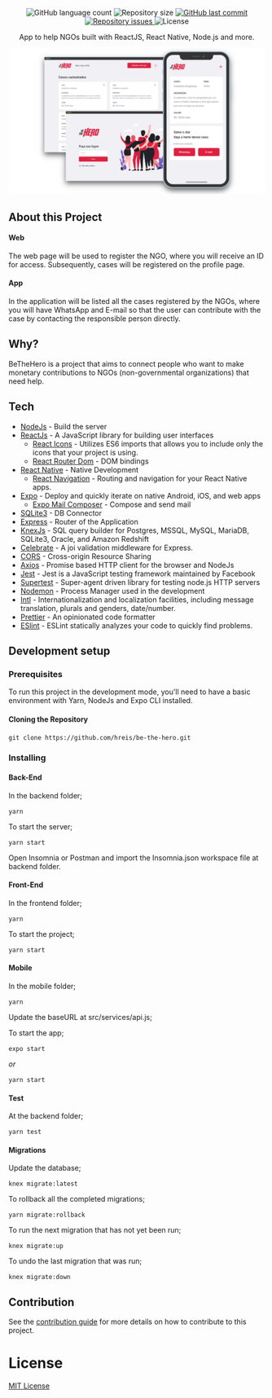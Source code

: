 
<p align="center">
  <img alt="GitHub language count" src="https://img.shields.io/github/languages/count/hreis/be-the-hero?color=%23EE4D64&style=flat-square">

  <img alt="Repository size" src="https://img.shields.io/github/repo-size/hreis/be-the-hero?color=%23EE4D64&style=flat-square">
  
  <a href="https://github.com/hreis/be-the-hero/commits/master">
    <img alt="GitHub last commit" src="https://img.shields.io/github/last-commit/hreis/be-the-hero?color=%23EE4D64&style=flat-square">
  </a>

  <a href="https://github.com/hreis/be-the-hero/issues">
    <img alt="Repository issues" src="https://img.shields.io/github/issues/hreis/be-the-hero?color=%23EE4D64&style=flat-square">
  </a>

  <img alt="License" src="https://img.shields.io/badge/license-MIT-brightgreen?color=%23EE4D64&style=flat-square">
</p>

<p align="center">
  App to help NGOs built with ReactJS, React Native, Node.js and more. 
</p>

<img src="https://github.com/hreis/be-the-hero/blob/master/thumbnail.png" />

## About this Project

#### Web

The web page will be used to register the NGO, where you will receive an ID for access. Subsequently, cases will be registered on the profile page.

#### App

In the application will be listed all the cases registered by the NGOs, where you will have WhatsApp and E-mail so that the user can contribute with the case by contacting the responsible person directly.

## Why?

BeTheHero is a project that aims to connect people who want to make monetary
contributions to NGOs (non-governmental organizations) that need help.

## Tech

- [NodeJs](https://nodejs.org/en/) - Build the server
- [ReactJs](https://reactjs.org) - A JavaScript library for building user interfaces
  - [React Icons](https://react-icons.github.io/react-icons/) - Utilizes ES6 imports that allows you to include only the icons that your project is using.
  - [React Router Dom](https://github.com/ReactTraining/react-router/tree/master/packages/react-router-dom) - DOM bindings
- [React Native](https://reactnative.dev) - Native Development
  - [React Navigation](https://reactnavigation.org/docs/getting-started/) - Routing and navigation for your React Native apps.
- [Expo](https://expo.io) - Deploy and quickly iterate on native Android, iOS, and web apps
  - [Expo Mail Composer](https://docs.expo.io/versions/latest/sdk/mail-composer/) - Compose and send mail 
- [SQLite3](https://www.sqlite.org) - DB Connector
- [Express](https://expressjs.com/) - Router of the Application
- [KnexJs](http://knexjs.org) - SQL query builder for Postgres, MSSQL, MySQL, MariaDB, SQLite3, Oracle, and Amazon Redshift
- [Celebrate](https://github.com/arb/celebrate) - A joi validation middleware for Express.
- [CORS](https://www.npmjs.com/package/cors) - Cross-origin Resource Sharing
- [Axios](https://github.com/axios/axios) - Promise based HTTP client for the browser and NodeJs
- [Jest](https://jestjs.io) - Jest is a JavaScript testing framework maintained by Facebook
- [Supertest](https://github.com/visionmedia/supertest) - Super-agent driven library for testing node.js HTTP servers
- [Nodemon](https://nodemon.io/) - Process Manager used in the development
- [Intl](https://www.npmjs.com/package/intl) - Internationalization and localization facilities, including message translation, plurals and genders, date/number.
- [Prettier](https://prettier.io/docs/en/cli.html) - An opinionated code formatter
- [ESlint](https://eslint.org) - ESLint statically analyzes your code to quickly find problems.

## Development setup

### Prerequisites

To run this project in the development mode, you'll need to have a basic environment with Yarn, NodeJs and Expo CLI installed.

#### Cloning the Repository

```git
git clone https://github.com/hreis/be-the-hero.git
```

### Installing

#### Back-End

In the backend folder;

```
yarn
```

To start the server;

```
yarn start
```

Open Insomnia or Postman and import the Insomnia.json workspace file at backend folder.

#### Front-End

In the frontend folder;

```
yarn
```

To start the project;

```
yarn start
```

#### Mobile

In the mobile folder;

```
yarn
```

Update the baseURL at src/services/api.js;

To start the app;

```
expo start
```

*or*

```
yarn start
```

#### Test

At the backend folder;

```
yarn test
```

#### Migrations

Update the database;

```
knex migrate:latest
```

To rollback all the completed migrations;

```
yarn migrate:rollback
```

To run the next migration that has not yet been run;

```
knex migrate:up
```

To undo the last migration that was run;

```
knex migrate:down
```

## Contribution

See the [contribution guide](/.github/CONTRIBUTING.md) for more details on how to contribute to this project.

# License

[MIT License](/LICENSE)

